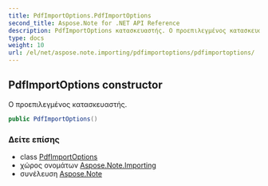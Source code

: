 ```yaml
---
title: PdfImportOptions.PdfImportOptions
second_title: Aspose.Note for .NET API Reference
description: PdfImportOptions κατασκευαστής. Ο προεπιλεγμένος κατασκευαστής.
type: docs
weight: 10
url: /el/net/aspose.note.importing/pdfimportoptions/pdfimportoptions/
---
```

## PdfImportOptions constructor

Ο προεπιλεγμένος κατασκευαστής.

```csharp
public PdfImportOptions()
```

### Δείτε επίσης

* class [PdfImportOptions](../)
* χώρος ονομάτων [Aspose.Note.Importing](../../pdfimportoptions/)
* συνέλευση [Aspose.Note](../../../)


